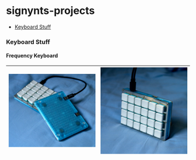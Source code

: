 # signynts-projects

- [Keyboard Stuff](#Keyboard%20Stuff)

### Keyboard Stuff

#### Frequency Keyboard


|  ![](attachments/Keyboard%20Photos.jpg)   |     ![](attachments/Keyboard%20Photos%20Vertical.jpg)|
| --- | --- |
